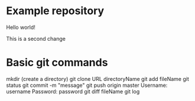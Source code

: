# Example repository
Hello world!

This is a second change
# Basic git commands
mkdir (create a directory)
git clone URL directoryName
git add fileName
git status
git commit -m "message"
git push origin master
Username: username
Password: password
git diff fileName
git log